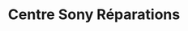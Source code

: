 ---
title: "Centre Sony Réparations"
url: /saint-germain-en-laye/centre-sony-reparations/
shop: Elektronik
---
